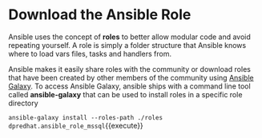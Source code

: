 # Download the Ansible Role

Ansible uses the concept of **roles** to better allow modular code and avoid repeating yourself. A role is simply a folder structure that Ansible knows where to load vars files, tasks and handlers from. 

Ansible makes it easily share roles with the community or download roles that have been created by other members of the community using [Ansible Galaxy](https://galaxy.ansible.com/). To access Ansible Galaxy, ansible ships with a command line tool called **ansible-galaxy** that can be used to install roles in a specific role directory

`ansible-galaxy install --roles-path ./roles dpredhat.ansible_role_mssql`{{execute}}



